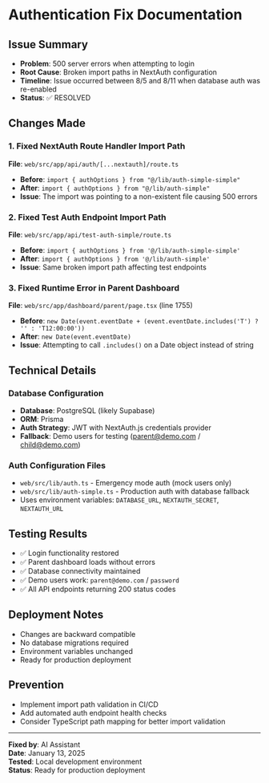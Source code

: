 # Authentication Fix Documentation

## Issue Summary
- **Problem**: 500 server errors when attempting to login
- **Root Cause**: Broken import paths in NextAuth configuration
- **Timeline**: Issue occurred between 8/5 and 8/11 when database auth was re-enabled
- **Status**: ✅ RESOLVED

## Changes Made

### 1. Fixed NextAuth Route Handler Import Path
**File**: `web/src/app/api/auth/[...nextauth]/route.ts`
- **Before**: `import { authOptions } from "@/lib/auth-simple-simple"`
- **After**: `import { authOptions } from "@/lib/auth-simple"`
- **Issue**: The import was pointing to a non-existent file causing 500 errors

### 2. Fixed Test Auth Endpoint Import Path  
**File**: `web/src/app/api/test-auth-simple/route.ts`
- **Before**: `import { authOptions } from '@/lib/auth-simple-simple'`
- **After**: `import { authOptions } from '@/lib/auth-simple'`
- **Issue**: Same broken import path affecting test endpoints

### 3. Fixed Runtime Error in Parent Dashboard
**File**: `web/src/app/dashboard/parent/page.tsx` (line 1755)
- **Before**: `new Date(event.eventDate + (event.eventDate.includes('T') ? '' : 'T12:00:00'))`
- **After**: `new Date(event.eventDate)`
- **Issue**: Attempting to call `.includes()` on a Date object instead of string

## Technical Details

### Database Configuration
- **Database**: PostgreSQL (likely Supabase)
- **ORM**: Prisma
- **Auth Strategy**: JWT with NextAuth.js credentials provider
- **Fallback**: Demo users for testing (parent@demo.com / child@demo.com)

### Auth Configuration Files
- `web/src/lib/auth.ts` - Emergency mode auth (mock users only)
- `web/src/lib/auth-simple.ts` - Production auth with database fallback
- Uses environment variables: `DATABASE_URL`, `NEXTAUTH_SECRET`, `NEXTAUTH_URL`

## Testing Results
- ✅ Login functionality restored
- ✅ Parent dashboard loads without errors
- ✅ Database connectivity maintained
- ✅ Demo users work: `parent@demo.com` / `password`
- ✅ All API endpoints returning 200 status codes

## Deployment Notes
- Changes are backward compatible
- No database migrations required
- Environment variables unchanged
- Ready for production deployment

## Prevention
- Implement import path validation in CI/CD
- Add automated auth endpoint health checks
- Consider TypeScript path mapping for better import validation

---
**Fixed by**: AI Assistant  
**Date**: January 13, 2025  
**Tested**: Local development environment  
**Status**: Ready for production deployment
